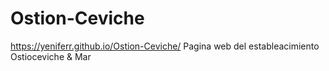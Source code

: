 # Ostion-Ceviche
https://yeniferr.github.io/Ostion-Ceviche/
Pagina web del estableacimiento Ostioceviche & Mar
